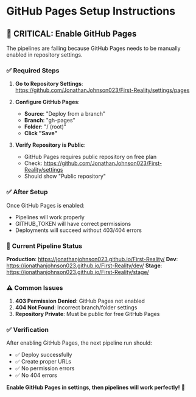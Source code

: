# GitHub Pages Setup Instructions

## 🚨 CRITICAL: Enable GitHub Pages

The pipelines are failing because GitHub Pages needs to be manually enabled in repository settings.

### ✅ **Required Steps**

1. **Go to Repository Settings**:
   https://github.com/JonathanJohnson023/First-Reality/settings/pages

2. **Configure GitHub Pages**:
   - **Source**: "Deploy from a branch"
   - **Branch**: "gh-pages"
   - **Folder**: "/ (root)"
   - **Click "Save"**

3. **Verify Repository is Public**:
   - GitHub Pages requires public repository on free plan
   - Check: https://github.com/JonathanJohnson023/First-Reality/settings
   - Should show "Public repository"

### ✅ **After Setup**

Once GitHub Pages is enabled:
- Pipelines will work properly
- GITHUB_TOKEN will have correct permissions
- Deployments will succeed without 403/404 errors

### 🔧 **Current Pipeline Status**

**Production**: https://jonathanjohnson023.github.io/First-Reality/
**Dev**: https://jonathanjohnson023.github.io/First-Reality/dev/
**Stage**: https://jonathanjohnson023.github.io/First-Reality/stage/

### ⚠️ **Common Issues**

1. **403 Permission Denied**: GitHub Pages not enabled
2. **404 Not Found**: Incorrect branch/folder settings
3. **Repository Private**: Must be public for free GitHub Pages

### ✅ **Verification**

After enabling GitHub Pages, the next pipeline run should:
- ✅ Deploy successfully
- ✅ Create proper URLs
- ✅ No permission errors
- ✅ No 404 errors

**Enable GitHub Pages in settings, then pipelines will work perfectly!** 🚀